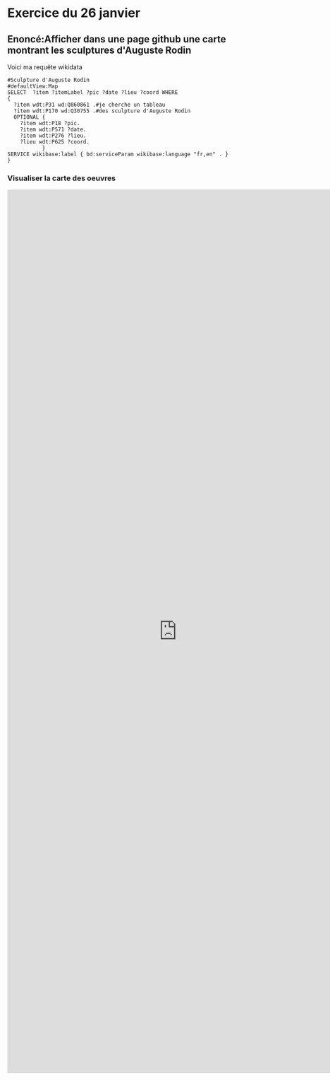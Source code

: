 # Exercice du 26 janvier
## Enoncé:Afficher dans une page github une carte montrant les sculptures d'Auguste Rodin

Voici ma requête wikidata

```sparql
#Sculpture d'Auguste Rodin
#defaultView:Map
SELECT  ?item ?itemLabel ?pic ?date ?lieu ?coord WHERE
{
  ?item wdt:P31 wd:Q860861 .#je cherche un tableau
  ?item wdt:P170 wd:Q30755 .#des sculpture d'Auguste Rodin
  OPTIONAL {
    ?item wdt:P18 ?pic.
    ?item wdt:P571 ?date.
    ?item wdt:P276 ?lieu. 
    ?lieu wdt:P625 ?coord.
           }
SERVICE wikibase:label { bd:serviceParam wikibase:language "fr,en" . }
}
```
### Visualiser la carte des oeuvres
<iframe style="width: 80vw; height: 50vh; border: none;" src="https://query.wikidata.org/embed.html#%23Sculpture%20d%27Auguste%20Rodin%0A%23defaultView%3AMap%0ASELECT%20%20%3Fitem%20%3FitemLabel%20%3Fpic%20%3Fdate%20%3Flieu%20%3Fcoord%20WHERE%0A%7B%0A%20%20%3Fitem%20wdt%3AP31%20wd%3AQ860861%20.%23je%20cherche%20un%20tableau%0A%20%20%3Fitem%20wdt%3AP170%20wd%3AQ30755%20.%23des%20sculpture%20d%27Auguste%20Rodin%0A%20%20OPTIONAL%20%7B%0A%20%20%20%20%3Fitem%20wdt%3AP18%20%3Fpic.%0A%20%20%20%20%3Fitem%20wdt%3AP571%20%3Fdate.%0A%20%20%20%20%3Fitem%20wdt%3AP276%20%3Flieu.%20%0A%20%20%20%20%3Flieu%20wdt%3AP625%20%3Fcoord.%0A%20%20%20%20%20%20%20%20%20%20%20%7D%0ASERVICE%20wikibase%3Alabel%20%7B%20bd%3AserviceParam%20wikibase%3Alanguage%20%22fr%2Cen%22%20.%20%7D%0A%7D" referrerpolicy="origin" sandbox="allow-scripts allow-same-origin allow-popups" ></iframe>
